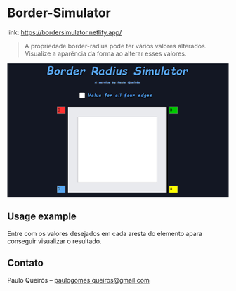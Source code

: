 # Border-Simulator

link: https://bordersimulator.netlify.app/

> A propriedade border-radius pode ter vários valores alterados. Visualize a aparência da forma ao alterar esses valores.

![](./img/brs.png)

## Usage example

Entre com os valores desejados em cada aresta do elemento apara conseguir visualizar o resultado.

## Contato

Paulo Queirós – paulogomes.queiros@gmail.com
